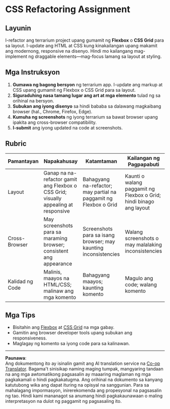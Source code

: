 <!--
CO_OP_TRANSLATOR_METADATA:
{
  "original_hash": "a212cc22a18eddf9046b7a16dfbafd8b",
  "translation_date": "2025-10-03T10:24:58+00:00",
  "source_file": "3-terrarium/2-intro-to-css/assignment.md",
  "language_code": "tl"
}
-->
# CSS Refactoring Assignment

## Layunin

I-refactor ang terrarium project upang gumamit ng **Flexbox** o **CSS Grid** para sa layout. I-update ang HTML at CSS kung kinakailangan upang makamit ang modernong, responsive na disenyo. Hindi mo kailangang mag-implement ng draggable elements—mag-focus lamang sa layout at styling.

## Mga Instruksyon

1. **Gumawa ng bagong bersyon** ng terrarium app. I-update ang markup at CSS upang gumamit ng Flexbox o CSS Grid para sa layout.
2. **Siguraduhing nasa tamang lugar ang art at mga elemento** tulad ng sa orihinal na bersyon.
3. **Subukan ang iyong disenyo** sa hindi bababa sa dalawang magkaibang browser (hal., Chrome, Firefox, Edge).
4. **Kumuha ng screenshots** ng iyong terrarium sa bawat browser upang ipakita ang cross-browser compatibility.
5. **I-submit** ang iyong updated na code at screenshots.

## Rubric

| Pamantayan | Napakahusay                                                             | Katamtaman                            | Kailangan ng Pagpapabuti              |
|------------|------------------------------------------------------------------------|---------------------------------------|----------------------------------------|
| Layout     | Ganap na na-refactor gamit ang Flexbox o CSS Grid; visually appealing at responsive | Bahagyang na-refactor; may partial na paggamit ng Flexbox o Grid | Kaunti o walang paggamit ng Flexbox o Grid; hindi binago ang layout |
| Cross-Browser | May screenshots para sa maraming browser; consistent ang appearance | Screenshots para sa isang browser; may kaunting inconsistencies | Walang screenshots o may malalaking inconsistencies |
| Kalidad ng Code | Malinis, maayos na HTML/CSS; malinaw ang mga komento               | Bahagyang maayos; kaunting komento     | Magulo ang code; walang komento        |

## Mga Tips

- Bisitahin ang [Flexbox](https://css-tricks.com/snippets/css/a-guide-to-flexbox/) at [CSS Grid](https://css-tricks.com/snippets/css/complete-guide-grid/) na mga gabay.
- Gamitin ang browser developer tools upang subukan ang responsiveness.
- Maglagay ng komento sa iyong code para sa kalinawan.

---

**Paunawa**:  
Ang dokumentong ito ay isinalin gamit ang AI translation service na [Co-op Translator](https://github.com/Azure/co-op-translator). Bagama't sinisikap naming maging tumpak, mangyaring tandaan na ang mga awtomatikong pagsasalin ay maaaring maglaman ng mga pagkakamali o hindi pagkakatugma. Ang orihinal na dokumento sa kanyang katutubong wika ang dapat ituring na opisyal na sanggunian. Para sa mahalagang impormasyon, inirerekomenda ang propesyonal na pagsasalin ng tao. Hindi kami mananagot sa anumang hindi pagkakaunawaan o maling interpretasyon na dulot ng paggamit ng pagsasaling ito.